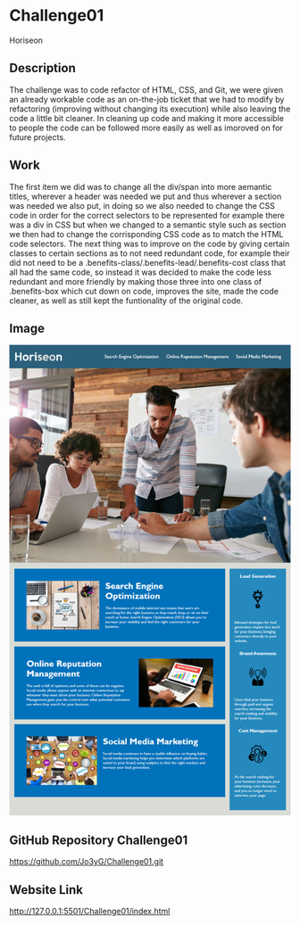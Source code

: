 # Challenge01 
Horiseon

## Description
The challenge was to code refactor of HTML, CSS, and Git, we were given an already workable code as an on-the-job ticket that we had to modify by refactoring (improving without changing its execution) while also leaving the code a little bit cleaner. In cleaning up code and making it more accessible to people the code can be followed more easily as well as imoroved on for future projects.

## Work
The first item we did was to change all the div/span into more aemantic titles, wherever a header was needed we put and thus wherever a section was needed we also put, in doing so we also needed to change the CSS code in order for the correct selectors to be represented for example there was a div in CSS but when we changed to a semantic style such as section we then had to change the corrisponding CSS code as to match the HTML code selectors. The next thing was to improve on the code by giving certain classes to certain sections as to not need redundant code, for example their did not need to be a .benefits-class/.benefits-lead/.benefits-cost class that all had the same code, so instead it was decided to make the code less redundant and more friendly by making those three into one class of .benefits-box which cut down on code, improves the site, made the code cleaner, as well as still kept the funtionality of the original code.

## Image
![Alt text](01-html-css-git-homework-demo.png)
## GitHub Repository Challenge01
https://github.com/Jo3yG/Challenge01.git
## Website Link
http://127.0.0.1:5501/Challenge01/index.html
